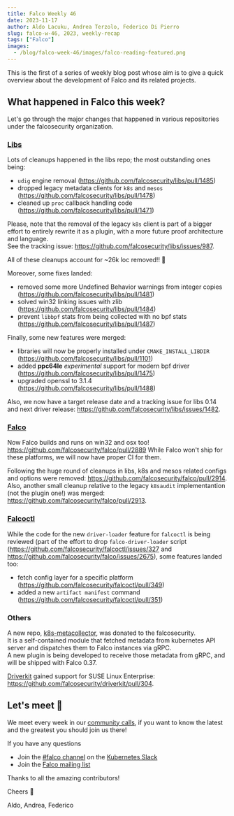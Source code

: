 ```yaml
---
title: Falco Weekly 46
date: 2023-11-17
author: Aldo Lacuku, Andrea Terzolo, Federico Di Pierro
slug: falco-w-46, 2023, weekly-recap
tags: ["Falco"]
images:
  - /blog/falco-week-46/images/falco-reading-featured.png
---
```


This is the first of a series of weekly blog post whose aim is to give a quick overview about the development of Falco and its related projects.  

## What happened in Falco this week?

Let's go through the major changes that happened in various repositories under the falcosecurity organization.  

### [Libs](https://github.com/falcosecurity/libs)

Lots of cleanups happened in the libs repo; the most outstanding ones being:  
* `udig` engine removal (https://github.com/falcosecurity/libs/pull/1485)
* dropped legacy metadata clients for `k8s` and `mesos` (https://github.com/falcosecurity/libs/pull/1478)
* cleaned up `proc` callback handling code (https://github.com/falcosecurity/libs/pull/1471)

Please, note that the removal of the legacy `k8s` client is part of a bigger effort to entirely rewrite it as a plugin, with a more future proof architecture and language.  
See the tracking issue: https://github.com/falcosecurity/libs/issues/987.

All of these cleanups account for ~26k loc removed!! :rocket:

Moreover, some fixes landed:
* removed some more Undefined Behavior warnings from integer copies (https://github.com/falcosecurity/libs/pull/1481)
* solved win32 linking issues with zlib (https://github.com/falcosecurity/libs/pull/1484)
* prevent `libbpf` stats from being collected with no bpf stats (https://github.com/falcosecurity/libs/pull/1487)

Finally, some new features were merged:
* libraries will now be properly installed under `CMAKE_INSTALL_LIBDIR` (https://github.com/falcosecurity/libs/pull/1101)
* added **ppc64le** _experimental_ support for modern bpf driver (https://github.com/falcosecurity/libs/pull/1475)
* upgraded openssl to 3.1.4 (https://github.com/falcosecurity/libs/pull/1488)

Also, we now have a target release date and a tracking issue for libs 0.14 and next driver release: https://github.com/falcosecurity/libs/issues/1482.

### [Falco](https://github.com/falcosecurity/falco)

Now Falco builds and runs on win32 and osx too! https://github.com/falcosecurity/falco/pull/2889
While Falco won't ship for these platforms, we will now have proper CI for them.  

Following the huge round of cleanups in libs, k8s and mesos related configs and options were removed: https://github.com/falcosecurity/falco/pull/2914.
Also, another small cleanup relative to the legacy `k8saudit` implementantion (not the plugin one!) was merged: https://github.com/falcosecurity/falco/pull/2913.

### [Falcoctl](https://github.com/falcosecurity/falcoctl)

While the code for the new `driver-loader` feature for `falcoctl` is being reviewed (part of the effort to drop `falco-driver-loader` script (https://github.com/falcosecurity/falcoctl/issues/327 and https://github.com/falcosecurity/falco/issues/2675), some features landed too:  
* fetch config layer for a specific platform (https://github.com/falcosecurity/falcoctl/pull/349)
* added a new `artifact manifest` command (https://github.com/falcosecurity/falcoctl/pull/351)

### Others

A new repo, [k8s-metacollector](https://github.com/falcosecurity/k8s-metacollector), was donated to the falcosecurity.  
It is a self-contained module that fetched metadata from kubernetes API server and dispatches them to Falco instances via gRPC.  
A new plugin is being developed to receive those metadata from gRPC, and will be shipped with Falco 0.37.

[Driverkit](https://github.com/falcosecurity/driverkit) gained support for SUSE Linux Enterprise: https://github.com/falcosecurity/driverkit/pull/304.

## Let's meet 🤝

We meet every week in our [community calls](https://github.com/falcosecurity/community),
if you want to know the latest and the greatest you should join us there!

If you have any questions

* Join the [#falco channel](https://kubernetes.slack.com/messages/falco) on the [Kubernetes Slack](https://slack.k8s.io)
* Join the [Falco mailing list](https://lists.cncf.io/g/cncf-falco-dev)

Thanks to all the amazing contributors!

Cheers 🎊

Aldo, Andrea, Federico
